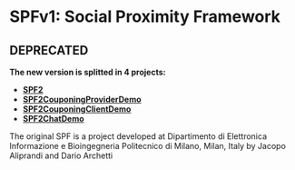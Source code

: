 # SPFv1: Social Proximity Framework #

## DEPRECATED
**The new version is splitted in 4 projects:**
- **[SPF2](https://github.com/deib-polimi/SPF2)**
- **[SPF2CouponingProviderDemo](https://github.com/deib-polimi/SPF2CouponingProviderDemo)**
- **[SPF2CouponingClientDemo](https://github.com/deib-polimi/SPF2CouponingClientDemo)**
- **[SPF2ChatDemo](https://github.com/deib-polimi/SPF2ChatDemo)**



The original SPF is a project developed at 
Dipartimento di Elettronica Informazione e Bioingegneria
Politecnico di Milano, Milan, Italy
by Jacopo Aliprandi and Dario Archetti
